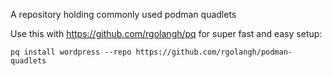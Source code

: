 A repository holding commonly used podman quadlets

Use this with https://github.com/rgolangh/pq for super fast and easy setup:

``` console
pq install wordpress --repo https://github.com/rgolangh/podman-quadlets
```



